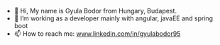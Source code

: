 - 👋 Hi, My name is Gyula Bodor from Hungary, Budapest.
- 👀 I’m working as a developer mainly with angular, javaEE and spring boot
- 📫 How to reach me: www.linkedin.com/in/gyulabodor95


